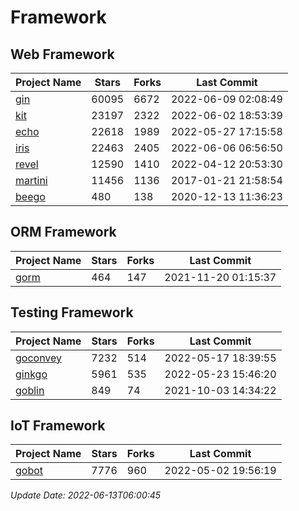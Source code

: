 # Framework

## Web Framework
| Project Name | Stars | Forks | Last Commit |
| ------------ | ----- | ----- | ----------- |
| [gin](https://github.com/gin-gonic/gin) | 60095 | 6672 | 2022-06-09 02:08:49 |
| [kit](https://github.com/go-kit/kit) | 23197 | 2322 | 2022-06-02 18:53:39 |
| [echo](https://github.com/labstack/echo) | 22618 | 1989 | 2022-05-27 17:15:58 |
| [iris](https://github.com/kataras/iris) | 22463 | 2405 | 2022-06-06 06:56:50 |
| [revel](https://github.com/revel/revel) | 12590 | 1410 | 2022-04-12 20:53:30 |
| [martini](https://github.com/go-martini/martini) | 11456 | 1136 | 2017-01-21 21:58:54 |
| [beego](https://github.com/astaxie/beego) | 480 | 138 | 2020-12-13 11:36:23 |

## ORM Framework
| Project Name | Stars | Forks | Last Commit |
| ------------ | ----- | ----- | ----------- |
| [gorm](https://github.com/jinzhu/gorm) | 464 | 147 | 2021-11-20 01:15:37 |

## Testing Framework
| Project Name | Stars | Forks | Last Commit |
| ------------ | ----- | ----- | ----------- |
| [goconvey](https://github.com/smartystreets/goconvey) | 7232 | 514 | 2022-05-17 18:39:55 |
| [ginkgo](https://github.com/onsi/ginkgo) | 5961 | 535 | 2022-05-23 15:46:20 |
| [goblin](https://github.com/franela/goblin) | 849 | 74 | 2021-10-03 14:34:22 |

## IoT Framework
| Project Name | Stars | Forks | Last Commit |
| ------------ | ----- | ----- | ----------- |
| [gobot](https://github.com/hybridgroup/gobot) | 7776 | 960 | 2022-05-02 19:56:19 |

*Update Date: 2022-06-13T06:00:45*